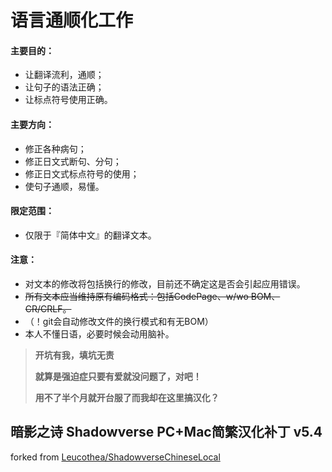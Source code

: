 ﻿语言通顺化工作
======

#### 主要目的：
- 让翻译流利，通顺；
- 让句子的语法正确；
- 让标点符号使用正确。

#### 主要方向：
- 修正各种病句；
- 修正日文式断句、分句；
- 修正日文式标点符号的使用；
- 使句子通顺，易懂。

#### 限定范围：
- 仅限于『简体中文』的翻译文本。

#### 注意：
- 对文本的修改将包括换行的修改，目前还不确定这是否会引起应用错误。
- <del>所有文本应当维持原有编码格式：包括CodePage、w/wo BOM、CR/CRLF。</del>
- （！git会自动修改文件的换行模式和有无BOM）
- 本人不懂日语，必要时候会动用脑补。


> __开坑有我，填坑无责__
>
> __就算是强迫症只要有爱就没问题了，对吧！__
>
> __用不了半个月就开台服了而我却在这里搞汉化？__



暗影之诗 Shadowverse PC+Mac简繁汉化补丁 v5.4
------
forked from [Leucothea/ShadowverseChineseLocal](https://github.com/Leucothea/ShadowverseChineseLocal)
